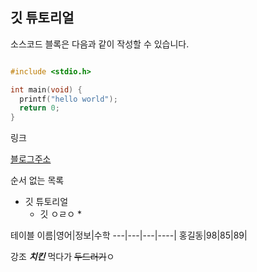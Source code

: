 ## 깃 튜토리얼

소스코드 블록은 다음과 같이 작성할 수 있습니다.

```c

#include <stdio.h>

int main(void) {
  printf("hello world");
  return 0;
}
```

링크

[블로그주소](https~~)

순서 없는 목록

* 깃 튜토리얼
  * 깃 ㅇㄹㅇ
    *
    
테이블
이름|영어|정보|수학
---|---|---|----|
홍길동|98|85|89|

강조
***치킨*** 먹다가 ~~두드러기~~ㅇ
